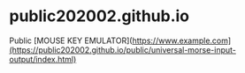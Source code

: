 # public202002.github.io
Public
[MOUSE KEY EMULATOR](https://www.example.com](https://public202002.github.io/public/universal-morse-input-output/index.html)
